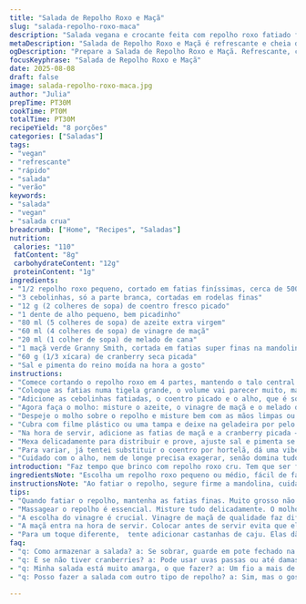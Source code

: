 ```yaml
---
title: "Salada de Repolho Roxo e Maçã"
slug: "salada-repolho-roxo-maca"
description: "Salada vegana e crocante feita com repolho roxo fatiado finamente, maçã verde e cranberry, temperada com um vinagrete levemente adocicado de melado e vinagre de maçã. Texturas que contrastam e aromas frescos, perfeita para dias quentes, sem glúten, sem lactose e sem ovos. Ingredientes fáceis de encontrar, receita rápida que melhora com o tempo na geladeira, ideal para preparar antes e servir gelada."
metaDescription: "Salada de Repolho Roxo e Maçã é refrescante e cheia de texturas. Uma opção vegana ideal para dias quentes."
ogDescription: "Prepare a Salada de Repolho Roxo e Maçã. Refrescante, crocante, perfeita para servir gelada."
focusKeyphrase: "Salada de Repolho Roxo e Maçã"
date: 2025-08-08
draft: false
image: salada-repolho-roxo-maca.jpg
author: "Julia"
prepTime: PT30M
cookTime: PT0M
totalTime: PT30M
recipeYield: "8 porções"
categories: ["Saladas"]
tags:
- "vegan"
- "refrescante"
- "rápido"
- "salada"
- "verão"
keywords:
- "salada"
- "vegan"
- "salada crua"
breadcrumb: ["Home", "Recipes", "Saladas"]
nutrition: 
 calories: "110"
 fatContent: "8g"
 carbohydrateContent: "12g"
 proteinContent: "1g"
ingredients:
- "1/2 repolho roxo pequeno, cortado em fatias finíssimas, cerca de 500 g"
- "3 cebolinhas, só a parte branca, cortadas em rodelas finas"
- "12 g (2 colheres de sopa) de coentro fresco picado"
- "1 dente de alho pequeno, bem picadinho"
- "80 ml (5 colheres de sopa) de azeite extra virgem"
- "60 ml (4 colheres de sopa) de vinagre de maçã"
- "20 ml (1 colher de sopa) de melado de cana"
- "1 maçã verde Granny Smith, cortada em fatias super finas na mandolina"
- "60 g (1/3 xícara) de cranberry seca picada"
- "Sal e pimenta do reino moída na hora a gosto"
instructions:
- "Comece cortando o repolho roxo em 4 partes, mantendo o talo central para facilitar o corte na mandolina. Cuidado pra não prensar demais e acabar com as fatias grossas, aquilo mata a crocância."
- "Coloque as fatias numa tigela grande, o volume vai parecer muito, mas tudo vai murchar com o molho."
- "Adicione as cebolinhas fatiadas, o coentro picado e o alho, que é só um toque, não queira que ele domine a salada."
- "Agora faça o molho: misture o azeite, o vinagre de maçã e o melado de cana até ficar homogêneo. Use um garfo ou um mini batedor e tempere com sal e pimenta do reino."
- "Despeje o molho sobre o repolho e misture bem com as mãos limpas ou duas colheres grandes, massageie de leve para não amassar, só envolver cada pedaço no tempero."
- "Cubra com filme plástico ou uma tampa e deixe na geladeira por pelo menos 25 minutos, mas se puder deixe uma hora; o repolho vai absorver o sabor, amolecer um pouco e ficar mais fácil de mastigar."
- "Na hora de servir, adicione as fatias de maçã e a cranberry picada – é importante colocar só antes de servir pra não amolecer demais a maçã e perder a crocância fresca."
- "Mexa delicadamente para distribuir e prove, ajuste sal e pimenta se precisar. Se faltar um toque ácido, sempre rola adicionar um fiozinho de vinagre de maçã na hora do serviço."
- "Para variar, já tentei substituir o coentro por hortelã, dá uma vibe diferente, mais refrescante. E troco a maçã verde por pera às vezes, funciona bem, mas a maçã verde é mais firme e ácida, segura melhor na salada."
- "Cuidado com o alho, nem de longe precisa exagerar, senão domina tudo e perde a graça do doce achatado do melado e do azedinho do vinagre."
introduction: "Faz tempo que brinco com repolho roxo cru. Tem que ser fatiado quase transparente, senão fica duro, ruim de comer. Essa salada combina a textura mordida do repolho com a crocância e acidez da maçã verde e o toque doce das cranberry. Só que o segredo, aprendi, é o molho – melado de cana no lugar do xarope de bordo, porque o sabor é mais rico e menos doce, quase caramelo. Deixe na geladeira, a salada ganha vida, as folhas murcham só o suficiente, não perdem o crocante. Meu macete também é usar coentro em vez de salsinha; traz frescor inesperado, meio cítrico. Não é algo do dia pra noite, a magia acontece com o tempo no frio."
ingredientsNote: "Escolha um repolho roxo pequeno ou médio, fácil de fatiar em uma mandolina; a espessura das fatias é crucial para não ficar pesado na boca. Se não tiver coentro, substitua por salsinha fresca, mas o coentro dá um toque diferente. A maçã verde Granny Smith é melhor para manter firmeza, mas pode usar Fuji se preferir mais docinha. As cranberry secas podem ser encontradas em mercados ou lojas de produtos naturais, opte pelas sem açúcar ou orgânicas. Amandola é opcional, mas evita ingredientes com lactose ou nozes para manter a receita acessível. Vinagre de maçã deve ser de qualidade para não amargar, o equilíbrio entre melado e vinagre traz a complexidade necessária para animar o paladar."
instructionsNote: "Ao fatiar o repolho, segure firme a mandolina, cuidado com os dedos – nada mais frustrante que parar o preparo por um corte bobo. Misture os ingredientes delicadamente, abra o sabor com a massagem das mãos suavemente, não esmague. Deixar na geladeira é essencial; o frio não só mantém a crocância como acentua o sabor cítrico, a acidez e o doce se equilibram melhor. Acrescentar a maçã por último evita que ela oxide e escureça, mantém a apresentação bonita. Ajuste o sal e a pimenta na hora de servir para não errar no tempero, o melado suaviza e reduz a necessidade de muito sal. Se quiser texturas extras, inclua sementes de girassol torradas por cima, dá um crunch inesperado."
tips:
- "Quando fatiar o repolho, mantenha as fatias finas. Muito grosso não é crocante. O ideal é quase transparente. Use a mandolina mas segure firme. Cuidado com os dedos."
- "Massagear o repolho é essencial. Misture tudo delicadamente. O molho deve envolver tudo sem amassar. Um toque leve, não precisa de força. Sal e pimenta na hora."
- "A escolha do vinagre é crucial. Vinagre de maçã de qualidade faz diferença. Não amargue a salada. Melado de cana é mais rico que o xarope comum. Harmoniza bem."
- "A maçã entra na hora de servir. Colocar antes de servir evita que ela amoleça e escureça. Assim, a cor e a textura ficam perfeitas. Não deixe ela na mistura antes."
- "Para um toque diferente,  tente adicionar castanhas de caju. Elas dão crocância extra. Ou até mesmo sementes de girassol. Textura a mais sempre traz charme ao prato."
faq:
- "q: Como armazenar a salada? a: Se sobrar, guarde em pote fechado na geladeira. Não deixar por muito tempo. Três dias é o limite. A maçã não resiste."
- "q: E se não tiver cranberries? a: Pode usar uvas passas ou até damascos. O importante é manter a doçura. Fica diferente, mas ainda gostosa."
- "q: Minha salada está muito amarga, o que fazer? a: Um fio a mais de melado ajuda. Às vezes o repolho é muito forte. Vinagre de maçã também pode suavizar."
- "q: Posso fazer a salada com outro tipo de repolho? a: Sim, mas o gosto muda. O repolho verde é mais suave. E não é tão bonito quanto o roxo. Visual conta muito."

---
```


